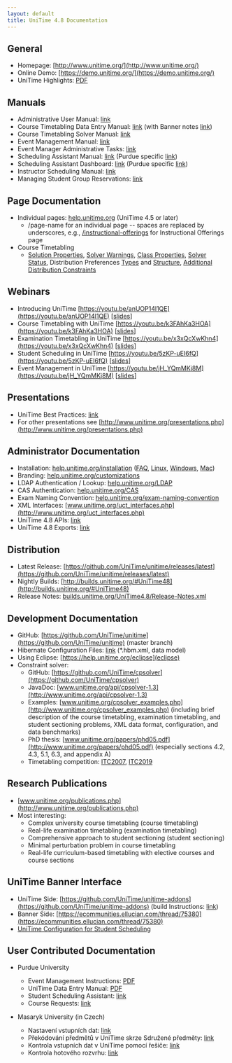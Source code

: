 ```yaml
---
layout: default
title: UniTime 4.8 Documentation
---
```



## General

* Homepage: [http://www.unitime.org/](http://www.unitime.org/)
* Online Demo: [https://demo.unitime.org/](https://demo.unitime.org/)
* UniTime Highlights: [PDF](http://www.unitime.org/present/unitime-highlights.pdf) 


## Manuals

* Administrative User Manual: [link](https://docs.google.com/document/d/1iuj9NwrqkiVeJvKn1Sd41qqaVEJGwO79y1KZo1mtwuw/edit?usp=sharing)
* Course Timetabling Data Entry Manual: [link](https://docs.google.com/document/d/1rjS_6ebwegSTcN5Iw57qui5CHG8_6TWnk8MCwBwAt58) (with Banner notes [link](https://docs.google.com/document/d/1rerPODUPrKcpx019TfsSiO7jWpcJIr7_84Jc-Y5oRlE/edit?usp=sharing))
* Course Timetabling Solver Manual: [link](https://docs.google.com/document/d/1NZmKnmrjM2Tqg7dO18cWcMIe_GrtilQtKw6d1WGWBtY/edit?usp=sharing)
* Event Management Manual: [link](https://docs.google.com/document/d/1bDzKBMEKOFYN_aBwzA6E4PAsBOGV7Tx-A3i_kuMae6U/edit?usp=sharing)
* Event Manager Administrative Tasks: [link](https://docs.google.com/document/d/1Aye5LrLiAcTBR7aNOJO6laYg7-eEDlkfd5s0EW3jFZ4/edit?usp=sharing)
* Scheduling Assistant Manual: [link](https://docs.google.com/document/d/1QTCKwLhU62yGtr6XlW_XM68q3hgohxLpwWXdyajr30g) (Purdue specific [link](https://docs.google.com/document/d/1inz4UT4w_xrJi_XW_JkMV3JdDGJ7oajze-k_SRp0DEk/edit?usp=sharing))
* Scheduling Assistant Dashboard: [link](https://docs.google.com/document/d/1ap13URaw7UVT0FN9NZtgSROEKoS-V7S1uq0214Sh43M) (Purdue specific [link](https://docs.google.com/document/d/1rJ_5JZWejruxe9ahZzKYZQwMRN5oslkEQ7cGEeO8mJ8))
* Instructor Scheduling Manual: [link](https://docs.google.com/document/d/1JksFtB9ecIoKpuyY0SDdl3dKnATe8UQAPKlGfBWi2JU/edit?usp=sharing)
* Managing Student Group Reservations: [link](https://docs.google.com/document/d/1-2tQNx87fdiLwVBSZdzDD6NHL_t-P1kDxEK3pst5L5Q)

## Page Documentation

* Individual pages: [help.unitime.org](https://help.unitime.org) (UniTime 4.5 or later)
	* /page-name for an individual page -- spaces are replaced by underscores, e.g., [/instructional-offerings](instructional-offerings) for Instructional Offerings page
* Course Timetabling
	* [Solution Properties](solution-properties), [Solver Warnings](solver-warnings), [Class Properties](class-assignment-properties), [Solver Status](solver-status), Distribution Preferences [Types](types-of-distribution-preferences) and [Structure](structure-of-distribution-preferences), [Additional Distribution Constraints](additional-distribution-constraints)


## Webinars

* Introducing UniTime [https://youtu.be/anUOP14l1QE](https://youtu.be/anUOP14l1QE) [[slides](http://www.unitime.org/present/apereo14.pdf)]
* Course Timetabling with UniTime [https://youtu.be/k3FAhKa3HOA](https://youtu.be/k3FAhKa3HOA) [[slides](http://www.unitime.org/present/apereo15-webinar.pdf)]
* Examination Timetabling in UniTime [https://youtu.be/x3xQcXwKhn4](https://youtu.be/x3xQcXwKhn4) [[slides](http://www.unitime.org/present/apereo15-exams.pdf)]
* Student Scheduling in UniTime [https://youtu.be/5zKP-uEI6fQ](https://youtu.be/5zKP-uEI6fQ) [[slides](http://www.unitime.org/present/apereo16-webinar.pdf)]
* Event Management in UniTime [https://youtu.be/jH_YQmMKj8M](https://youtu.be/jH_YQmMKj8M) [[slides](https://www.unitime.org/present/events.pdf)]


## Presentations

* UniTime Best Practices: [link](http://www.unitime.org/present/apereo17-workshop.pdf)
* For other presentations see [http://www.unitime.org/presentations.php](http://www.unitime.org/presentations.php)


## Administrator Documentation

* Installation: [help.unitime.org/installation](installation) ([FAQ](timetabling-installation-faq), [Linux](https://docs.google.com/document/d/1Nkhlb61rjRY55MaLW44bSMm5-FBqQEPpb0K4DJOOUmM/edit?usp=sharing), [Windows](https://docs.google.com/document/d/1VCscHsSpazzmsh_DQZiicqOjAda3eX0f4S9oxlll8CY/edit?usp=sharing), [Mac](https://docs.google.com/document/d/1y3mKe1accr8qYPIbADqW40fd4HcAYNfAwJpduloGOQ0))
* Branding: [help.unitime.org/customizations](customizations)
* LDAP Authentication / Lookup: [help.unitime.org/LDAP](LDAP)
* CAS Authentication: [help.unitime.org/CAS](CAS)
* Exam Naming Convention: [help.unitime.org/exam-naming-convention](exam-naming-convention)
* XML Interfaces: [www.unitime.org/uct_interfaces.php](http://www.unitime.org/uct_interfaces.php)
* UniTime 4.8 APIs: [link](https://docs.google.com/document/d/1dLw4aheA22G58dAqkUOVM5zqwoysHkbi4swMoOirUS0/edit?usp=sharing)
* UniTime 4.8 Exports: [link](https://docs.google.com/document/d/1y-aB6vJfXQ7x8zTJJAkKUlDr0TDkEe-6viu1oUc7qLo/edit?usp=sharing)


## Distribution

* Latest Release: [https://github.com/UniTime/unitime/releases/latest](https://github.com/UniTime/unitime/releases/latest)
* Nightly Builds: [http://builds.unitime.org/#UniTime48](http://builds.unitime.org/#UniTime48)
* Release Notes: [builds.unitime.org/UniTime4.8/Release-Notes.xml](http://builds.unitime.org/UniTime4.8/Release-Notes.xml)


## Development Documentation

* GitHub: [https://github.com/UniTime/unitime](https://github.com/UniTime/unitime) (master branch)
* Hibernate Configuration Files: [link](https://github.com/UniTime/unitime/tree/master/JavaSource) (*.hbm.xml, data model)
* Using Eclipse: [https://help.unitime.org/eclipse](eclipse)
* Constraint solver:
	* GitHub: [https://github.com/UniTime/cpsolver](https://github.com/UniTime/cpsolver)
	* JavaDoc: [www.unitime.org/api/cpsolver-1.3](http://www.unitime.org/api/cpsolver-1.3)
	* Examples: [www.unitime.org/cpsolver_examples.php](http://www.unitime.org/cpsolver_examples.php) (including brief description of the course timetabling, examination timetabling, and student sectioning problems, XML data format, configuration, and data benchmarks)
	* PhD thesis: [www.unitime.org/papers/phd05.pdf](http://www.unitime.org/papers/phd05.pdf) (especially sections 4.2, 4.3, 5.1, 6.3, and appendix A)
	* Timetabling competition: [ITC2007](http://www.unitime.org/itc2007/), [ITC2019](https://www.itc2019.org)


## Research Publications

* [www.unitime.org/publications.php](http://www.unitime.org/publications.php)
* Most interesting:
	* Complex university course timetabling (course timetabling)
	* Real-life examination timetabling (examination timetabling)
	* Comprehensive approach to student sectioning (student sectioning)
	* Minimal perturbation problem in course timetabling
	* Real-life curriculum-based timetabling with elective courses and course sections


## UniTime Banner Interface

* UniTime Side: [https://github.com/UniTime/unitime-addons](https://github.com/UniTime/unitime-addons) (build Instructions: [link](https://docs.google.com/document/d/1EC8FiR7JFbOADsVWban66309bT7NXhJk7YhLhsy_OHo/edit?usp=sharing))
* Banner Side: [https://ecommunities.ellucian.com/thread/75380](https://ecommunities.ellucian.com/thread/75380)
* [UniTime Configuration for Student Scheduling](https://docs.google.com/document/d/1FtH6PBgMFmxoIazdz6wb_QHtfB8ha8aBfrqBOcN3Ryk/edit?usp=sharing)


## User Contributed Documentation

* Purdue University
	* Event Management Instructions: [PDF](http://www.purdue.edu/registrar/documents/scheduling/Instructions-Sheet.pdf)
	* UniTime Data Entry Manual: [PDF](http://www.purdue.edu/registrar/documents/scheduling/Unitime_Data_Entry_Manual.pdf)
	* Student Scheduling Assistant: [link](http://www.purdue.edu/registrar/faculty/scheduling/student_scheduling_assistant.html)
	* Course Requests: [link](https://docs.google.com/document/d/1fbY1RMVz5kup7e-ulGUhd1J_X6Ql9yYn0nr9xxSKb-w)

* Masaryk University (in Czech)
	* Nastavení vstupních dat: [link](https://docs.google.com/document/d/1Ak-p75GBOO9fA1NOzWzCdoJs8BAF1OOTw6vVY-c6PVQ/edit?usp=sharing)
	* Překódování předmětů v UniTime skrze Sdružené předměty: [link](https://docs.google.com/document/d/1OL6SPhBXr_aR19Hi8oszCyWM6rQYZF2yXBmcdbfGAL8/edit?usp=sharing)
	* Kontrola vstupních dat v UniTime pomocí řešiče: [link](https://docs.google.com/document/d/1ktv-2i0z-gfGYfkGC4lNf_aeRx4ARN8AEWV-7QL3jws/edit?usp=sharing) 
	* Kontrola hotového rozvrhu: [link](https://docs.google.com/document/d/1vNL05WpeQ7CBRYintVGHj4_HDVWmcQFGdT45LHkzpbA/edit?usp=sharing)
